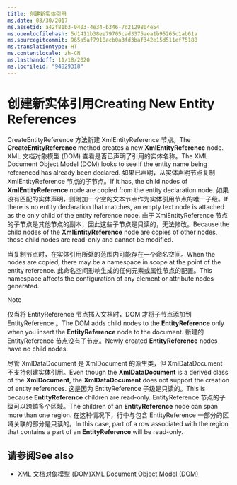 ```yaml
---
title: 创建新实体引用
ms.date: 03/30/2017
ms.assetid: a42f81b3-0403-4e34-b346-7d2129804e54
ms.openlocfilehash: 5d1411b38ee79705cad3375aea1b95265c1ab61a
ms.sourcegitcommit: 965a5af7918acb0a3fd3baf342e15d511ef75188
ms.translationtype: HT
ms.contentlocale: zh-CN
ms.lasthandoff: 11/18/2020
ms.locfileid: "94829318"
---
```

# <a name="creating-new-entity-references"></a><span data-ttu-id="bacce-102">创建新实体引用</span><span class="sxs-lookup"><span data-stu-id="bacce-102">Creating New Entity References</span></span>
<span data-ttu-id="bacce-103">CreateEntityReference  方法新建 XmlEntityReference  节点。</span><span class="sxs-lookup"><span data-stu-id="bacce-103">The **CreateEntityReference** method creates a new **XmlEntityReference** node.</span></span> <span data-ttu-id="bacce-104">XML 文档对象模型 (DOM) 查看是否已声明了引用的实体名称。</span><span class="sxs-lookup"><span data-stu-id="bacce-104">The XML Document Object Model (DOM) looks to see if the entity name being referenced has already been declared.</span></span> <span data-ttu-id="bacce-105">如果已声明，从实体声明节点复制 XmlEntityReference  节点的子节点。</span><span class="sxs-lookup"><span data-stu-id="bacce-105">If it has, the child nodes of **XmlEntityReference** node are copied from the entity declaration node.</span></span> <span data-ttu-id="bacce-106">如果没有匹配的实体声明，则附加一个空的文本节点作为实体引用节点的唯一子级。</span><span class="sxs-lookup"><span data-stu-id="bacce-106">If there is no entity declaration that matches, an empty text node is attached as the only child of the entity reference node.</span></span> <span data-ttu-id="bacce-107">由于 XmlEntityReference  节点的子节点是其他节点的副本，因此这些子节点是只读的，无法修改。</span><span class="sxs-lookup"><span data-stu-id="bacce-107">Because the child nodes of the **XmlEntityReference** node are copies of other nodes, these child nodes are read-only and cannot be modified.</span></span>  
  
 <span data-ttu-id="bacce-108">当复制节点时，在实体引用所处的范围内可能存在一个命名空间。</span><span class="sxs-lookup"><span data-stu-id="bacce-108">When the nodes are copied, there may be a namespace in scope at the point of the entity reference.</span></span> <span data-ttu-id="bacce-109">此命名空间影响生成的任何元素或属性节点的配置。</span><span class="sxs-lookup"><span data-stu-id="bacce-109">This namespace affects the configuration of any element or attribute nodes generated.</span></span>  
  
> [!NOTE]
> <span data-ttu-id="bacce-110">仅当将 EntityReference  节点插入文档时，DOM 才将子节点添加到 EntityReference  。</span><span class="sxs-lookup"><span data-stu-id="bacce-110">The DOM adds child nodes to the **EntityReference** only when you insert the **EntityReference** node to the document.</span></span> <span data-ttu-id="bacce-111">新建的 EntityReference  节点没有子节点。</span><span class="sxs-lookup"><span data-stu-id="bacce-111">Newly created **EntityReference** nodes have no child nodes.</span></span>  
  
 <span data-ttu-id="bacce-112">尽管 XmlDataDocument  是 XmlDocument  的派生类，但 XmlDataDocument  不支持创建实体引用。</span><span class="sxs-lookup"><span data-stu-id="bacce-112">Even though the **XmlDataDocument** is a derived class of the **XmlDocument**, the **XmlDataDocument** does not support the creation of entity references.</span></span> <span data-ttu-id="bacce-113">这是因为 EntityReference  子级是只读的。</span><span class="sxs-lookup"><span data-stu-id="bacce-113">This is because **EntityReference** children are read-only.</span></span> <span data-ttu-id="bacce-114">EntityReference  节点的子级可以跨越多个区域。</span><span class="sxs-lookup"><span data-stu-id="bacce-114">The children of an **EntityReference** node can span more than one region.</span></span> <span data-ttu-id="bacce-115">在这种情况下，行中与包含 EntityReference  一部分的区域关联的部分是只读的。</span><span class="sxs-lookup"><span data-stu-id="bacce-115">In this case, part of a row associated with the region that contains a part of an **EntityReference** will be read-only.</span></span>  
  
## <a name="see-also"></a><span data-ttu-id="bacce-116">请参阅</span><span class="sxs-lookup"><span data-stu-id="bacce-116">See also</span></span>

- [<span data-ttu-id="bacce-117">XML 文档对象模型 (DOM)</span><span class="sxs-lookup"><span data-stu-id="bacce-117">XML Document Object Model (DOM)</span></span>](xml-document-object-model-dom.md)
